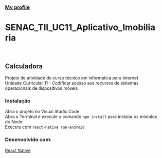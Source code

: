 
### <a href="https://github.com/mariliahoshino"> My profile </a>

# SENAC_TII_UC11_Aplicativo_Imobiliaria <br><br>

## Calculadora <br>
Projeto de atividade do curso técnico em informática para internet <br>
Unidade Curricular 11 - Codificar acesso aos recursos de sistemas operacionais de dispositivos móveis <br>




### Instalação <br>
Abra o projeto no Visual Studio Code <br>
Abra o Terminal e execute o comando <code>npm install</code> para instalar os módulos do Node. <br>
Execute com <code>react-native run-android</code> <br>

### Desenvolvido com: <br>
<a href="https://reactnative.dev" rel="nofollow">React Native</a>  <br>
